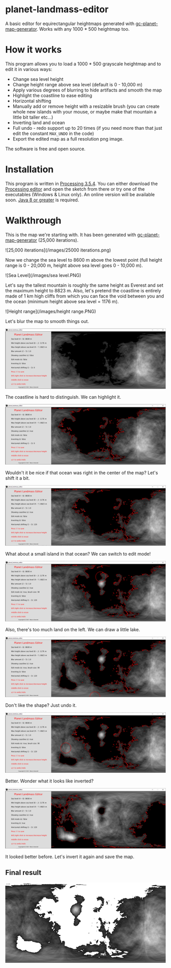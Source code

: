 # planet-landmass-editor
A basic editor for equirectangular heightmaps generated with [gc-planet-map-generator](https://github.com/amerotz/gc-planet-map-generator). Works with any 1000 * 500 heightmap too.

# How it works
This program allows you to load a 1000 * 500 grayscale heightmap and to edit it in various ways:
* Change sea level height
* Change height range above sea level (default is 0 - 10,000 m)
* Apply various degrees of blurring to hide artifacts and smooth the map
* Highlight the coastline to ease editing
* Horizontal shifting
* Manually add or remove height with a resizable brush (you can create whole new islands with your mouse, or maybe make that mountain a little bit taller etc...)
* Inverting land and ocean
* Full undo - redo support up to 20 times (if you need more than that just edit the constant `MAX_UNDO` in the code)
* Export the edited map as a full resolution png image.

The software is free and open source.

# Installation
This program is written in [Processing 3.5.4](https://www.processing.org/). You can either download the [Processing editor](https://www.processing.org/download/) and open the sketch from there or try one of the executables (Windows & Linux only). An online version will be available soon. [Java 8 or greater](https://java.com/download/) is required.

# Walkthrough
This is the map we're starting with. It has been generated with [gc-planet-map-generator](https://github.com/amerotz/gc-planet-map-generator) (25,000 iterations).

![25,000 iterations](/images/25000 iterations.png)

Now we change the sea level to 8600 m above the lowest point (full height range is 0 - 20,000 m, height above sea level goes 0 - 10,000 m).

![Sea Level](/images/sea level.PNG)

Let's say the tallest mountain is roughly the same height as Everest and set the maximum height to 8823 m. Also, let's pretend the coastline is entirely made of 1 km high cliffs from which you can face the void between you and the ocean (minimum height above sea level = 1176 m).

![Height range](/images/height range.PNG)

Let's blur the map to smooth things out.

![Blur](/images/blur.PNG)

The coastline is hard to distinguish. We can highlight it.

![Coastline highlighting](/images/coastline.PNG)

Wouldn't it be nice if that ocean was right in the center of the map? Let's shift it a bit.

![Shifting](/images/shifting.PNG)

What about a small island in that ocean? We can switch to edit mode!

![Editing 1](/images/edit.PNG)

Also, there's too much land on the left. We can draw a little lake.

![Editing 2](/images/edit2.PNG)

Don't like the shape? Just undo it.

![Undo](/images/undo.PNG)

Better. Wonder what it looks like inverted?

![Inverted](/images/inverted.PNG)

It looked better before. Let's invert it again and save the map.

## Final result

![Final result](/images/final.png)
